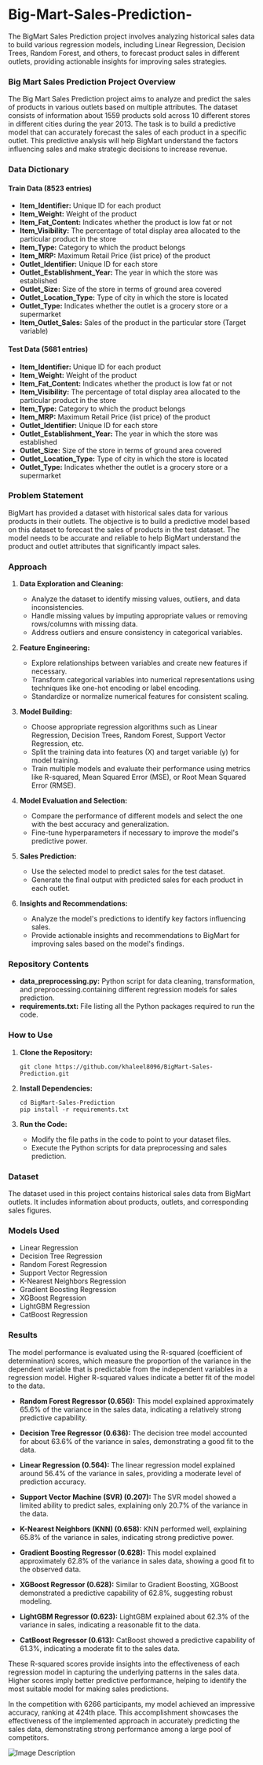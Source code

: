 # Big-Mart-Sales-Prediction-
The BigMart Sales Prediction project involves analyzing historical sales data to build various regression models, including Linear Regression, Decision Trees, Random Forest, and others, to forecast product sales in different outlets, providing actionable insights for improving sales strategies.
### Big Mart Sales Prediction Project Overview

The Big Mart Sales Prediction project aims to analyze and predict the sales of products in various outlets based on multiple attributes. The dataset consists of information about 1559 products sold across 10 different stores in different cities during the year 2013. The task is to build a predictive model that can accurately forecast the sales of each product in a specific outlet. This predictive analysis will help BigMart understand the factors influencing sales and make strategic decisions to increase revenue.

### Data Dictionary

#### Train Data (8523 entries)
- **Item_Identifier:** Unique ID for each product
- **Item_Weight:** Weight of the product
- **Item_Fat_Content:** Indicates whether the product is low fat or not
- **Item_Visibility:** The percentage of total display area allocated to the particular product in the store
- **Item_Type:** Category to which the product belongs
- **Item_MRP:** Maximum Retail Price (list price) of the product
- **Outlet_Identifier:** Unique ID for each store
- **Outlet_Establishment_Year:** The year in which the store was established
- **Outlet_Size:** Size of the store in terms of ground area covered
- **Outlet_Location_Type:** Type of city in which the store is located
- **Outlet_Type:** Indicates whether the outlet is a grocery store or a supermarket
- **Item_Outlet_Sales:** Sales of the product in the particular store (Target variable)

#### Test Data (5681 entries)
- **Item_Identifier:** Unique ID for each product
- **Item_Weight:** Weight of the product
- **Item_Fat_Content:** Indicates whether the product is low fat or not
- **Item_Visibility:** The percentage of total display area allocated to the particular product in the store
- **Item_Type:** Category to which the product belongs
- **Item_MRP:** Maximum Retail Price (list price) of the product
- **Outlet_Identifier:** Unique ID for each store
- **Outlet_Establishment_Year:** The year in which the store was established
- **Outlet_Size:** Size of the store in terms of ground area covered
- **Outlet_Location_Type:** Type of city in which the store is located
- **Outlet_Type:** Indicates whether the outlet is a grocery store or a supermarket

### Problem Statement

BigMart has provided a dataset with historical sales data for various products in their outlets. The objective is to build a predictive model based on this dataset to forecast the sales of products in the test dataset. The model needs to be accurate and reliable to help BigMart understand the product and outlet attributes that significantly impact sales.

### Approach

1. **Data Exploration and Cleaning:**
   - Analyze the dataset to identify missing values, outliers, and data inconsistencies.
   - Handle missing values by imputing appropriate values or removing rows/columns with missing data.
   - Address outliers and ensure consistency in categorical variables.

2. **Feature Engineering:**
   - Explore relationships between variables and create new features if necessary.
   - Transform categorical variables into numerical representations using techniques like one-hot encoding or label encoding.
   - Standardize or normalize numerical features for consistent scaling.

3. **Model Building:**
   - Choose appropriate regression algorithms such as Linear Regression, Decision Trees, Random Forest, Support Vector Regression, etc.
   - Split the training data into features (X) and target variable (y) for model training.
   - Train multiple models and evaluate their performance using metrics like R-squared, Mean Squared Error (MSE), or Root Mean Squared Error (RMSE).

4. **Model Evaluation and Selection:**
   - Compare the performance of different models and select the one with the best accuracy and generalization.
   - Fine-tune hyperparameters if necessary to improve the model's predictive power.

5. **Sales Prediction:**
   - Use the selected model to predict sales for the test dataset.
   - Generate the final output with predicted sales for each product in each outlet.

6. **Insights and Recommendations:**
   - Analyze the model's predictions to identify key factors influencing sales.
   - Provide actionable insights and recommendations to BigMart for improving sales based on the model's findings.

### Repository Contents

- **data_preprocessing.py:** Python script for data cleaning, transformation, and preprocessing.containing different regression models for sales prediction.
- **requirements.txt:** File listing all the Python packages required to run the code.

### How to Use

1. **Clone the Repository:**
   ```
   git clone https://github.com/khaleel8096/BigMart-Sales-Prediction.git
   ```

2. **Install Dependencies:**
   ```
   cd BigMart-Sales-Prediction
   pip install -r requirements.txt
   ```

3. **Run the Code:**
   - Modify the file paths in the code to point to your dataset files.
   - Execute the Python scripts for data preprocessing and sales prediction.

### Dataset

The dataset used in this project contains historical sales data from BigMart outlets. It includes information about products, outlets, and corresponding sales figures.

### Models Used

- Linear Regression
- Decision Tree Regression
- Random Forest Regression
- Support Vector Regression
- K-Nearest Neighbors Regression
- Gradient Boosting Regression
- XGBoost Regression
- LightGBM Regression
- CatBoost Regression

### Results
The model performance is evaluated using the R-squared (coefficient of determination) scores, which measure the proportion of the variance in the dependent variable that is predictable from the independent variables in a regression model. Higher R-squared values indicate a better fit of the model to the data.

- **Random Forest Regressor (0.656):** This model explained approximately 65.6% of the variance in the sales data, indicating a relatively strong predictive capability.

- **Decision Tree Regressor (0.636):** The decision tree model accounted for about 63.6% of the variance in sales, demonstrating a good fit to the data.

- **Linear Regression (0.564):** The linear regression model explained around 56.4% of the variance in sales, providing a moderate level of prediction accuracy.

- **Support Vector Machine (SVR) (0.207):** The SVR model showed a limited ability to predict sales, explaining only 20.7% of the variance in the data.

- **K-Nearest Neighbors (KNN) (0.658):** KNN performed well, explaining 65.8% of the variance in sales, indicating strong predictive power.

- **Gradient Boosting Regressor (0.628):** This model explained approximately 62.8% of the variance in sales data, showing a good fit to the observed data.

- **XGBoost Regressor (0.628):** Similar to Gradient Boosting, XGBoost demonstrated a predictive capability of 62.8%, suggesting robust modeling.

- **LightGBM Regressor (0.623):** LightGBM explained about 62.3% of the variance in sales, indicating a reasonable fit to the data.

- **CatBoost Regressor (0.613):** CatBoost showed a predictive capability of 61.3%, indicating a moderate fit to the sales data.

These R-squared scores provide insights into the effectiveness of each regression model in capturing the underlying patterns in the sales data. Higher scores imply better predictive performance, helping to identify the most suitable model for making sales predictions.

In the competition with 6266 participants, my model achieved an impressive accuracy, ranking at 424th place. This accomplishment showcases the effectiveness of the implemented approach in accurately predicting the sales data, demonstrating strong performance among a large pool of competitors.

<img src="https://github.com/khaleel8096/Big-Mart-Sales-Prediction-/assets/87635567/ea5d302f-8ecc-469f-993a-36170d4317d0" alt="Image Description">

